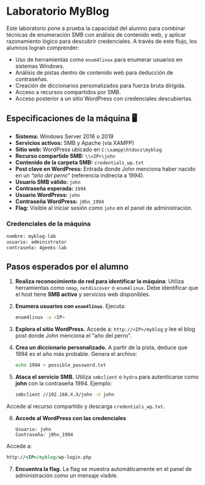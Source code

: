# Laboratorio MyBlog

Este laboratorio pone a prueba la capacidad del alumno para combinar técnicas de enumeración SMB con análisis de contenido web, y aplicar razonamiento lógico para descubrir credenciales. A través de este flujo, los alumnos logran comprender:

- Uso de herramientas como `enum4linux` para enumerar usuarios en sistemas Windows.
- Análisis de pistas dentro de contenido web para deducción de contraseñas.
- Creación de diccionarios personalizados para fuerza bruta dirigida.
- Acceso a recursos compartidos por SMB.
- Acceso posterior a un sitio WordPress con credenciales descubiertas.


## Especificaciones de la máquina 🖥️

- **Sistema:** Windows Server 2016 o 2019
- **Servicios activos:** SMB y Apache (vía XAMPP)
- **Sitio web:** WordPress ubicado en `C:\xampp\htdocs\myblog`
- **Recurso compartido SMB:** `\\<IP>\john`
- **Contenido de la carpeta SMB:** `credentials_wp.txt`
- **Post clave en WordPress:** Entrada donde John menciona haber nacido en un *“año del perro”* (referencia indirecta a 1994).
- **Usuario SMB válido:** `john`  
- **Contraseña esperada:** `1994`
- **Usuario WordPress:** `john`  
- **Contraseña WordPress:** `j0hn_1994`  
- **Flag:** Visible al iniciar sesión como `john` en el panel de administración. 

### Credenciales de la máquina

```bash
nombre: myblog-lab
usuario: administrator
contraseña: 4geeks-lab
```

## Pasos esperados por el alumno

1. **Realiza reconocimiento de red para identificar la máquina**: Utiliza herramientas como `nmap`, `netdiscover` o `enum4linux`. Debe identificar que el host tiene **SMB activo** y servicios web disponibles.


2. **Enumera usuarios con `enum4linux`**. Ejecuta:

    ```bash
    enum4linux -a <IP>
    ```
3. **Explora el sitio WordPress.** Accede a: `http://<IP>/myblog` y lee el blog post donde John menciona el "año del perro".

4. **Crea un diccionario personalizado.** A partir de la pista, deduce que 1994 es el año más probable. Genera el archivo:

    ```bash
    echo 1994 > possible_password.txt
    ```
5. **Ataca el servicio SMB.** Utiliza `smbclient` o `hydra` para autenticarse como **john** con la contraseña 1994. Ejemplo:

    ```bash
    smbclient //192.168.X.X/john -U john
    ```
Accede al recurso compartido y descarga `credentials_wp.txt`.

6. **Accede al WordPress con las credenciales**

    ```text
    Usuario: john
    Contraseña: j0hn_1994
    ```

Accede a:

```perl
http://<IP>/myblog/wp-login.php
```
7. **Encuentra la flag.** La flag se muestra automáticamente en el panel de administración como un mensaje visible.